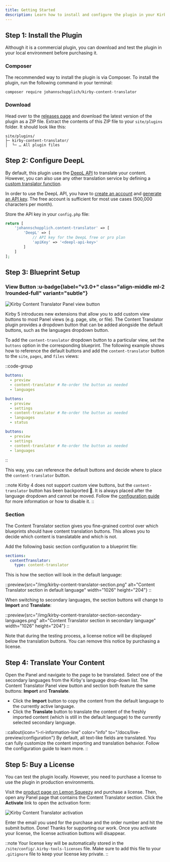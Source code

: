 ```yaml
---
title: Getting Started
description: Learn how to install and configure the plugin in your Kirby project.
---
```


## Step 1: Install the Plugin

Although it is a commercial plugin, you can download and test the plugin in your local environment before purchasing it.

### Composer

The recommended way to install the plugin is via Composer. To install the plugin, run the following command in your terminal:

```bash
composer require johannschopplich/kirby-content-translator
```

### Download

Head over to the [releases page](https://github.com/kirby-tools/kirby-content-translator/releases) and download the latest version of the plugin as a ZIP file. Extract the contents of this ZIP file to your `site/plugins` folder. It should look like this:

```
site/plugins/
├─ kirby-content-translator/
│  └─ … All plugin files
```

## Step 2: Configure DeepL

By default, this plugin uses the [DeepL API](https://www.deepl.com) to translate your content. However, you can also use any other translation service by defining a [custom translator function](/docs/content-translator/configuration#translator-function).

In order to use the DeepL API, you have to [create an account](https://www.deepl.com/de/pro-api) and [generate an API key](https://www.deepl.com/de/account/summary). The free account is sufficient for most use cases (500,000 characters per month).

Store the API key in your `config.php` file:

```php [config.php]
return [
    'johannschopplich.content-translator' => [
        'DeepL' => [
            // API key for the DeepL free or pro plan
            'apiKey' => '<deepl-api-key>'
        ]
    ]
];
```

## Step 3: Blueprint Setup

### View Button :u-badge{label="v3.0+" class="align-middle ml-2 !rounded-full" variant="subtle"}

![Kirby Content Translator Panel view button](/img/kirby-content-translator-view-buttons.png)

Kirby 5 introduces new extensions that allow you to add custom view buttons to most Panel views (e.g. page, site, or file). The Content Translator plugin provides a dropdown button that can be added alongside the default buttons, such as the languages dropdown button.

To add the `content-translator` dropdown button to a particular view, set the `buttons` option in the corresponding blueprint. The following example shows how to reference the default buttons and add the `content-translator` button to the `site`, `pages`, and `files` views:

::code-group

```yaml [site.yml]
buttons:
  - preview
  - content-translator # Re-order the button as needed
  - languages
```

```yaml [pages/default.yml]
buttons:
  - preview
  - settings
  - content-translator # Re-order the button as needed
  - languages
  - status
```

```yaml [files/default.yml]
buttons:
  - preview
  - settings
  - content-translator # Re-order the button as needed
  - languages
```

::

This way, you can reference the default buttons and decide where to place the `content-translator` button.

::note
Kirby 4 does not support custom view buttons, but the `content-translator` button has been backported 🎉. It is always placed after the language dropdown and cannot be moved. Follow the [configuration guide](/docs/content-translator/configuration#panel-view-button) for more information or how to disable it.
::

### Section

The Content Translator section gives you fine-grained control over which blueprints should have content translation buttons. This allows you to decide which content is translatable and which is not.

Add the following basic section configuration to a blueprint file:

```yaml [pages/default.yml]
sections:
  contentTranslator:
    type: content-translator
```

This is how the section will look in the default language:

::preview{src="/img/kirby-content-translator-section.png" alt="Content Translator section in default language" width="1026" height="204"}
::

When switching to secondary languages, the section buttons will change to **Import** and **Translate**:

::preview{src="/img/kirby-content-translator-section-secondary-languages.png" alt="Content Translator section in secondary language" width="1026" height="204"}
::

Note that during the testing process, a license notice will be displayed below the translation buttons. You can remove this notice by purchasing a license.

## Step 4: Translate Your Content

Open the Panel and navigate to the page to be translated. Select one of the secondary languages from the Kirby's language drop-down list. The Content Translator Panel view button and section both feature the same buttons: **Import** and **Translate**.

- Click the **Import** button to copy the content from the default language to the currently active language.
- Click the **Translate** button to translate the content of the freshly imported content (which is still in the default language) to the currently selected secondary language.

::callout{icon="i-ri-information-line" color="info" to="/docs/live-preview/configuration"}
By default, all text-like fields are translated. You can fully customize the content importing and translation behavior. Follow the configuration guide to learn more.
::

## Step 5: Buy a License

You can test the plugin locally. However, you need to purchase a license to use the plugin in production environments.

Visit the [product page on Lemon Squeezy](https://byjohann.lemonsqueezy.com/buy/acdf557a-4d40-47a4-81d1-a9c305ca7edb) and purchase a license. Then, open any Panel page that contains the Content Translator section. Click the **Activate** link to open the activation form:

![Kirby Content Translator activation](/img/kirby-content-translator-activation.png)

Enter the email you used for the purchase and the order number and hit the submit button. Done! Thanks for supporting our work. Once you activate your license, the license activation buttons will disappear.

::note
Your license key will be automatically stored in the `/site/config/.kirby-tools-licenses` file. Make sure to add this file to your `.gitignore` file to keep your license key private.
::
